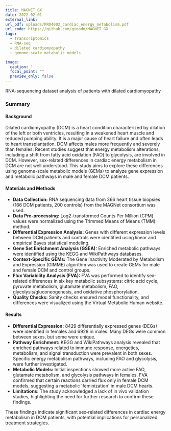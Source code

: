 ```yaml
---
title: MAGNET_GX
date: 2022-02-01
external_link: 
url_pdf: uploads/PRO4002_cardiac_energy_metabolism.pdf
url_code: https://github.com/gioodm/MAGNET_GX
tags:
  - Transcriptomics
  - RNA-seq
  - dilated cardiomyopathy
  - genome-scale metabolic models

image:
  caption: ''
  focal_point: ""
  preview_only: false
---
```


RNA-sequencing dataset analysis of patients with dilated cardiomyopathy

### Summary
  
#### **Background**
Dilated cardiomyopathy (DCM) is a heart condition characterized by dilation of the left or both ventricles, resulting in a weakened heart muscle and reduced pumping ability. It is a major cause of heart failure and often leads to heart transplantation. DCM affects males more frequently and severely than females. Recent studies suggest that energy metabolism alterations, including a shift from fatty acid oxidation (FAO) to glycolysis, are involved in DCM. However, sex-related differences in cardiac energy metabolism in DCM are not well understood. This study aims to explore these differences using genome-scale metabolic models (GEMs) to analyze gene expression and metabolic pathways in male and female DCM patients.

#### **Materials and Methods**
- **Data Collection:** RNA sequencing data from 366 heart tissue biopsies (166 DCM patients, 200 controls) from the MAGNet consortium was used.
- **Data Pre-processing:** Log2-transformed Counts Per Million (CPM) values were normalized using the Trimmed Means of Means (TMM) method.
- **Differential Expression Analysis:** Genes with different expression levels between DCM patients and controls were identified using linear and empirical Bayes statistical modeling.
- **Gene Set Enrichment Analysis (GSEA):** Enriched metabolic pathways were identified using the KEGG and WikiPathways databases.
- **Context-Specific GEMs:** The Gene Inactivity Moderated by Metabolism and Expression (GIMME) algorithm was used to create GEMs for male and female DCM and control groups.
- **Flux Variability Analysis (FVA):** FVA was performed to identify sex-related differences in six key metabolic subsystems: citric acid cycle, pyruvate metabolism, glutamate metabolism, FAO, glycolysis/gluconeogenesis, and oxidative phosphorylation.
- **Quality Checks:** Sanity checks ensured model functionality, and differences were visualized using the Virtual Metabolic Human website.

#### **Results**
- **Differential Expression:** 8429 differentially expressed genes (DEGs) were identified in females and 6928 in males. Many DEGs were common between sexes, but some were unique.
- **Pathway Enrichment:** KEGG and WikiPathways analysis revealed that enriched pathways related to immune response, energetics, metabolism, and signal transduction were prevalent in both sexes. Specific energy metabolism pathways, including FAO and glycolysis, were further investigated.
- **Metabolic Models:** Initial inspections showed more active FAO, glutamate metabolism, and glycolysis pathways in females. FVA confirmed that certain reactions carried flux only in female DCM models, suggesting a metabolic 'feminization' in male DCM hearts.
- **Limitations:** The study acknowledged a lack of in vivo validation studies, highlighting the need for further research to confirm these findings.

These findings indicate significant sex-related differences in cardiac energy metabolism in DCM patients, with potential implications for personalized treatment strategies.

